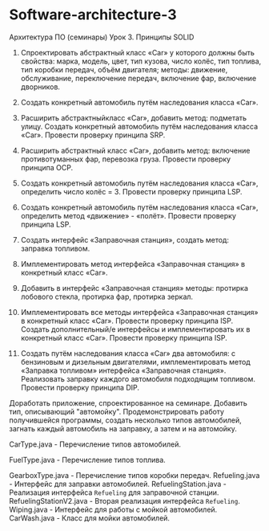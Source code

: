 # Software-architecture-3
Архитектура ПО (семинары) Урок 3. Принципы SOLID

1. Спроектировать абстрактный класс «Car» у которого должны быть свойства: марка, модель, цвет, тип кузова, число колёс, тип топлива, тип коробки передач, объём двигателя; методы: движение,
обслуживание, переключение передач, включение фар, включение дворников.

2. Создать конкретный автомобиль путём наследования класса «Car».
  
3. Расширить абстрактныйкласс «Car», добавить метод: подметать улицу. Создать конкретный автомобиль путём наследования класса «Car». Провести проверку принципа SRP.

4. Расширить абстрактный класс «Car», добавить метод: включение противотуманных фар, перевозка груза. Провести проверку принципа OCP.

5. Создать конкретный автомобиль путём наследования класса «Car», определить число колёс = 3. Провести проверку принципа LSP.

6. Создать конкретный автомобиль путём наследования класса «Car», определить метод «движение» - «полёт». Провести проверку принципа LSP.

7. Создать интерфейс «Заправочная станция», создать метод: заправка топливом.

8. Имплементировать метод интерфейса «Заправочная станция» в конкретный класс «Car».

9. Добавить в интерфейс «Заправочная станция» методы: протирка лобового стекла, протирка фар, протирка зеркал.

10. Имплементировать все методы интерфейса «Заправочная станция» в конкретный класс «Car». Провести проверку принципа ISP. Создать дополнительный/е интерфейсы и имплементировать их в конкретный класс «Car». Провести проверку принципа ISP.

11. Создать путём наследования класса «Car» два автомобиля: с бензиновым и дизельным двигателями, имплементировать метод «Заправка топливом» интерфейса «Заправочная станция». Реализовать заправку каждого автомобиля подходящим топливом. Провести проверку принципа DIP.

Доработать приложение, спроектированное на семинаре. Добавить тип, описывающий "автомойку".
Продемонстрировать работу получившейся программы, создать несколько типов автомобилей, загнать каждый автомобиль на заправку, а затем и на автомойку.

CarType.java - Перечисление типов автомобилей.

FuelType.java - Перечисление типов топлива.

GearboxType.java - Перечисление типов коробки передач.
Refueling.java - Интерфейс для заправки автомобилей.
RefuelingStation.java - Реализация интерфейса `Refueling` для заправочной станции.
RefuelingStationV2.java - Вторая реализация интерфейса `Refueling`.
Wiping.java - Интерфейс для работы с мойкой автомобилей.
CarWash.java - Класс для мойки автомобилей.
